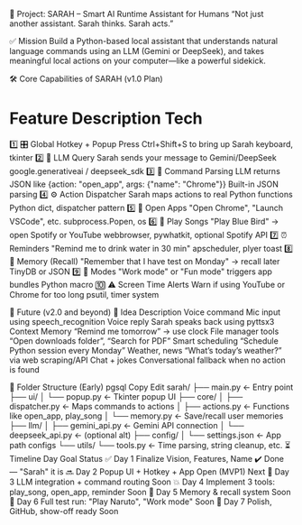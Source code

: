 🧠 Project: SARAH – Smart AI Runtime Assistant for Humans
“Not just another assistant. Sarah thinks. Sarah acts.”

✅ Mission
Build a Python-based local assistant that understands natural language commands using an LLM (Gemini or DeepSeek), and takes meaningful local actions on your computer—like a powerful sidekick.

🛠️ Core Capabilities of SARAH (v1.0 Plan)
#	Feature	Description	Tech
1️⃣	🎛️ Global Hotkey + Popup	Press Ctrl+Shift+S to bring up Sarah	keyboard, tkinter
2️⃣	🤖 LLM Query	Sarah sends your message to Gemini/DeepSeek	google.generativeai / deepseek_sdk
3️⃣	🧠 Command Parsing	LLM returns JSON like {action: "open_app", args: {"name": "Chrome"}}	Built-in JSON parsing
4️⃣	⚙️ Action Dispatcher	Sarah maps actions to real Python functions	Python dict, dispatcher pattern
5️⃣	📂 Open Apps	"Open Chrome", "Launch VSCode", etc.	subprocess.Popen, os
6️⃣	🎵 Play Songs	"Play Blue Bird" → open Spotify or YouTube	webbrowser, pywhatkit, optional Spotify API
7️⃣	⏰ Reminders	"Remind me to drink water in 30 min"	apscheduler, plyer toast
8️⃣	🧠 Memory (Recall)	"Remember that I have test on Monday" → recall later	TinyDB or JSON
9️⃣	💼 Modes	"Work mode" or "Fun mode" triggers app bundles	Python macro
🔟	⚠️ Screen Time Alerts	Warn if using YouTube or Chrome for too long	psutil, timer system

🧩 Future (v2.0 and beyond)
🌱 Idea	Description
Voice command	Mic input using speech_recognition
Voice reply	Sarah speaks back using pyttsx3
Context Memory	“Remind me tomorrow” → use clock
File manager tools	“Open downloads folder”, “Search for PDF”
Smart scheduling	“Schedule Python session every Monday”
Weather, news	“What’s today’s weather?” via web scraping/API
Chat + jokes	Conversational fallback when no action is found

📁 Folder Structure (Early)
pgsql
Copy
Edit
sarah/
├── main.py              ← Entry point
├── ui/
│   └── popup.py         ← Tkinter popup UI
├── core/
│   ├── dispatcher.py    ← Maps commands to actions
│   ├── actions.py       ← Functions like open_app, play_song
│   └── memory.py        ← Save/recall user memories
├── llm/
│   ├── gemini_api.py    ← Gemini API connection
│   └── deepseek_api.py  ← (optional alt)
├── config/
│   └── settings.json    ← App path configs
└── utils/
    └── tools.py         ← Time parsing, string cleanup, etc.
⏳ Timeline
Day	Goal	Status
✅ Day 1	Finalize Vision, Features, Name	✔️ Done — "Sarah" it is
🔜 Day 2	Popup UI + Hotkey + App Open (MVP1)	Next
🧠 Day 3	LLM integration + command routing	Soon
💥 Day 4	Implement 3 tools: play_song, open_app, reminder	Soon
📅 Day 5	Memory & recall system	Soon
🧪 Day 6	Full test run: "Play Naruto", "Work mode"	Soon
🎁 Day 7	Polish, GitHub, show-off ready	Soon









